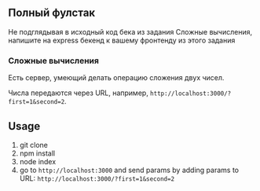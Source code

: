 ## Полный фулстак

Не подглядывая в исходный код бека из задания Сложные вычисления, напишите на express бекенд к вашему фронтенду из этого задания

### Сложные вычисления

Есть сервер, умеющий делать операцию сложения двух чисел.

Числа передаются через URL, например, `http://localhost:3000/?first=1&second=2`.


## Usage

1. git clone
2. npm install
3. node index
4. go to `http://localhost:3000` and send params by adding params to URL: `http://localhost:3000/?first=1&second=2`
